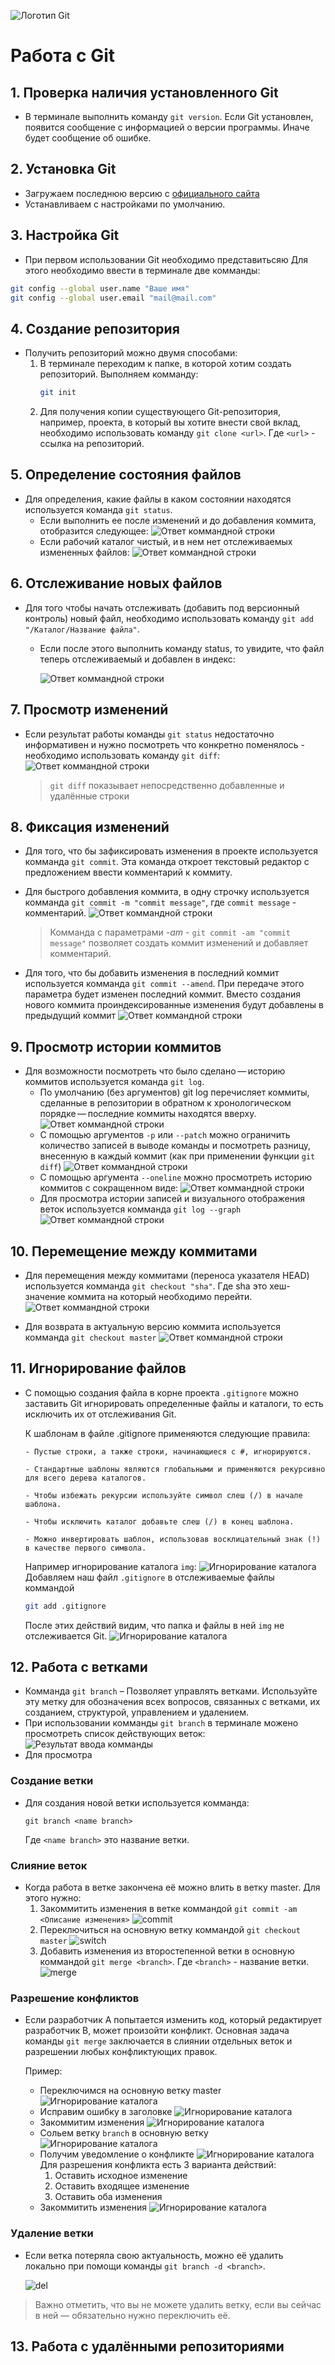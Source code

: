 ![Логотип Git](img/logo.png "Логотип Git")
# Работа с Git

## 1. Проверка наличия установленного  Git
- В терминале выполнить команду `git version`. Если Git установлен, появится сообщение с информацией о версии программы. Иначе будет сообщение об ошибке.

## 2. Установка Git
- Загружаем последнюю версию c [официального сайта](https://git-scm.com/download/win "Скачать Git")
- Устанавливаем с настройками по умолчанию.

## 3. Настройка Git
- При первом использовании Git необходимо представитьсяю Для этого необходимо ввести в терминале две комманды:
```bash
git config --global user.name "Ваше имя"
git config --global user.email "mail@mail.com"
```

## 4. Создание репозитория
- Получить репозиторий можно двумя способами:
    1. В терминале переходим к папке, в которой хотим создать репозиторий. Выполняем комманду:
        ```bash
        git init
        ```
    2. Для получения копии существующего Git-репозитория, например, проекта, в который вы хотите внести свой вклад, необходимо использовать команду `git clone <url>`. Где `<url>` - ссылка на репозиторий.

## 5. Определение состояния файлов
- Для определения, какие файлы в каком состоянии находятся используется команда `git status`.
    - Если выполнить ее после изменений и до добавления коммита, отобразится следующее:
        ![Ответ коммандной строки](img/git_status1.png "Ответ коммандной строки")
    - Если рабочий каталог чистый, и в нем нет отслеживаемых измененных файлов:
        ![Ответ коммандной строки](img/git_status2.png "Ответ коммандной строки")

## 6. Отслеживание новых файлов
- Для того чтобы начать отслеживать (добавить под версионный контроль) новый файл, необходимо использовать команду `git add "/Каталог/Название файла"`.
    - Если после этого выполнить команду status, то увидите, что файл теперь отслеживаемый и добавлен в индекс:

        ![Ответ коммандной строки](img/git_status_img.png "Ответ коммандной строки")

## 7. Просмотр изменений
- Если результат работы команды `git status` недостаточно информативен и нужно посмотреть что конкретно поменялось - необходимо использовать команду `git diff`:
    ![Ответ коммандной строки](img/git_diff.png "Ответ коммандной строки")
    > `git diff` показывает непосредственно добавленные и удалённые строки

## 8. Фиксация изменений 
- Для того, что бы зафиксировать изменения в проекте используется комманда `git commit`. Эта команда откроет текстовый редактор с предложением ввести комментарий к коммиту.
- Для быстрого добавления коммита, в одну строчку используется комманда `git commit -m "commit message"`, где `commit message` - комментарий.
    ![Ответ коммандной строки](img/git_commit1.png "Ответ коммандной строки")

    > Комманда c параметрами *-am* - `git commit -am "commit message"` позволяет создать коммит изменений и добавляет комментарий.

- Для того, что бы добавить изменения в последний коммит используется комманда `git commit --amend`. При передаче этого параметра будет изменен последний коммит. Вместо создания нового коммита проиндексированные изменения будут добавлены в предыдущий коммит
    ![Ответ коммандной строки](img/git_commit2.png "Ответ коммандной строки")

## 9. Просмотр истории коммитов
- Для возможности посмотреть что было сделано — историю коммитов используется команда `git log`.
    - По умолчанию (без аргументов) git log перечисляет коммиты, сделанные в репозитории в обратном к хронологическом порядке — последние коммиты находятся вверху.
    ![Ответ коммандной строки](img/git_log.png "Ответ коммандной строки")
    - С помощью аргументов `-p` или `--patch` можно ограничить количество записей в выводе команды и посмотреть разницу, внесенную в каждый коммит (как при применении функции `git diff`)
    ![Ответ коммандной строки](img/git_log_p.png "Ответ коммандной строки")
    - С помощью аргумента `--oneline` можно просмотреть историю коммитов с сокращенном виде:
    ![Ответ коммандной строки](img/git_log_oneline.png "Ответ коммандной строки")
    - Для просмотра истории записей и визуального отображения веток используется комманда `git log --graph`
    ![Ответ коммандной строки](img/git_log_graph.png "Ответ коммандной строки")


## 10. Перемещение между коммитами

- Для перемещения между коммитами (переноса указателя HEAD) используется комманда `git checkout "sha"`. Где sha это хеш-значение коммита на который необходимо перейти.
    ![Ответ коммандной строки](img/git_checkout.png "Ответ коммандной строки")

-   Для возврата в актуальную версию коммита используется комманда `git checkout master`
    ![Ответ коммандной строки](img/git_checkout_master.png "Ответ коммандной строки")

## 11. Игнорирование файлов
- С помощью создания файла в корне проекта `.gitignore` можно заставить Git игнорировать определенные файлы и каталоги, то есть исключить их от отслеживания Git.

    К шаблонам в файле .gitignore применяются следующие правила:
    ```
    - Пустые строки, а также строки, начинающиеся с #, игнорируются.

    - Стандартные шаблоны являются глобальными и применяются рекурсивно для всего дерева каталогов.

    - Чтобы избежать рекурсии используйте символ слеш (/) в начале шаблона.

    - Чтобы исключить каталог добавьте слеш (/) в конец шаблона.

    - Можно инвертировать шаблон, использовав восклицательный знак (!) в качестве первого символа.
    ```
    Например игнорирование каталога `img`:
    ![Игнорирование каталога](img/gitignore.png "Игнорирование каталога")
    Добавляем наш файл `.gitignore` в отслеживаемые файлы коммандой 
    ```bash
    git add .gitignore
    ```
    После этих действий видим, что папка и файлы в ней `img` не отслеживается Git.
    ![Игнорирование каталога](img/gitignoreimg.png "Игнорирование каталога")

## 12. Работа с ветками
- Комманда `git branch` – Позволяет управлять ветками. Используйте эту метку для обозначения всех вопросов, связанных с ветками, их созданием, структурой, управлением и удалением.
- При использовании комманды `git branch` в терминале можено просмотреть список действующих веток:
![Результат ввода комманды](img/gitbranch.png "Результат ввода комманды")
- Для просмотра

### Создание ветки
- Для создания новой ветки используется комманда:
    ```
    git branch <name branch>
    ```
    Где `<name branch>` это название ветки.

### Слияние веток
- Когда работа в ветке закончена её можно влить в ветку master. Для этого нужно:
    1. Закоммитить изменения в ветке коммандой `git commit -am <Описание изменения>`
    ![commit](img/gitcommit_merge.png "commit")
    2. Переключиться на основную ветку коммандой `git checkout master`
    ![switch](img/git_switch.png "switch")
    3. Добавить изменения из второстепенной ветки в основную коммандой `git merge <branch>`.
    Где `<branch>` - название ветки.
    ![merge](img/git_switch.png "merge")

### Разрешение конфликтов
- Если разработчик A попытается изменить код, который редактирует разработчик B, может произойти конфликт. Основная задача команды `git merge` заключается в слиянии отдельных веток и разрешении любых конфликтующих правок. 

    Пример:
    - Переключимся на основную ветку master
        ![Игнорирование каталога](img/git_conf1.png "Игнорирование каталога")
    - Исправим ошибку в заголовке
        ![Игнорирование каталога](img/git_conf2.png "Игнорирование каталога")
    - Закоммитим изменения
        ![Игнорирование каталога](img/git_conf3.png "Игнорирование каталога")
    - Сольем ветку `branch` в основную ветку
        ![Игнорирование каталога](img/git_conf4.png "Игнорирование каталога")
    - Получим уведомление о конфликте
        ![Игнорирование каталога](img/conflict.png "Игнорирование каталога")
        Для разрешения конфликта есть 3 варианта действий:
        1. Оставить исходное изменение
        2. Оставить входящее изменение
        3. Оставить оба изменения
    - Закоммитить изменения
        ![Игнорирование каталога](img/git_conf5.png "Игнорирование каталога")

### Удаление ветки
 - Если ветка потеряла свою актуальность, можно её удалить локально при помощи команды `git branch -d <branch>`.

    ![del](img/git_branch_d.png "del")
 >Важно отметить, что вы не можете удалить ветку, если вы сейчас в ней — обязательно нужно переключить её.

## 13. Работа с удалёнными репозиториями